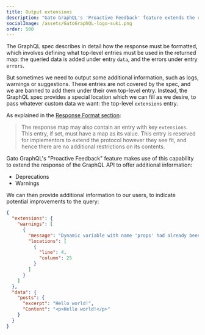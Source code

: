 ```yaml
---
title: Output extensions
description: "Gato GraphQL's 'Proactive Feedback' feature extends the response of the GraphQL API to offer additional information: Deprecations and Warnings."
socialImage: /assets/GatoGraphQL-logo-suki.png
order: 500
---
```


The GraphQL spec describes in detail how the response must be formatted, which involves defining what top-level entries must be used in the returned map: the queried data is added under entry `data`, and the errors under entry `errors`.

But sometimes we need to output some additional information, such as logs, warnings or suggestions. These entries are not covered by the spec, and we are banned to add them under their own top-level entry. Instead, the GraphQL spec provides a special location which we can fill as we desire, to pass whatever custom data we want: the top-level `extensions` entry.

As explained in the [Response Format section](https://spec.graphql.org/draft/#sec-Response-Format):

> The response map may also contain an entry with key `extensions`. This entry, if set, must have a map as its value. This entry is reserved for implementors to extend the protocol however they see fit, and hence there are no additional restrictions on its contents.

Gato GraphQL's "Proactive Feedback" feature makes use of this capability to extend the response of the GraphQL API to offer additional information:

- Deprecations
- Warnings
<!-- - Logs
- Notices
- Suggestions -->

We can then provide additional information to our users, to indicate potential improvements to the query:

```json
{
  "extensions": {
    "warnings": [
      {
        "message": "Dynamic variable with name 'props' had already been set, had its value overridden",
        "locations": [
          {
            "line": 4,
            "column": 25
          }
        ]
      }
    ]
  },
  "data": {
    "posts": {
      "excerpt": "Hello world!",
      "Content": "<p>Hello world!</p>"
    }
  }
}
```

<!-- We can then proactively provide suggestions to our users, like this:

```json
{
  "extensions": {
    "suggestions": [
      {
        "message": "Want to be on the bleeding edge? Check out our new endpoint /graphql/nightly/"
      }
    ]
  },
  "data": {
  }
}
``` -->
